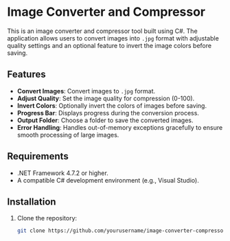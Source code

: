 # Image Converter and Compressor

This is an image converter and compressor tool built using C#. The application allows users to convert images into `.jpg` format with adjustable quality settings and an optional feature to invert the image colors before saving.

## Features

- **Convert Images**: Convert images to `.jpg` format.
- **Adjust Quality**: Set the image quality for compression (0-100).
- **Invert Colors**: Optionally invert the colors of images before saving.
- **Progress Bar**: Displays progress during the conversion process.
- **Output Folder**: Choose a folder to save the converted images.
- **Error Handling**: Handles out-of-memory exceptions gracefully to ensure smooth processing of large images.

## Requirements

- .NET Framework 4.7.2 or higher.
- A compatible C# development environment (e.g., Visual Studio).

## Installation

1. Clone the repository:
   ```bash
   git clone https://github.com/yourusername/image-converter-compressor.git
